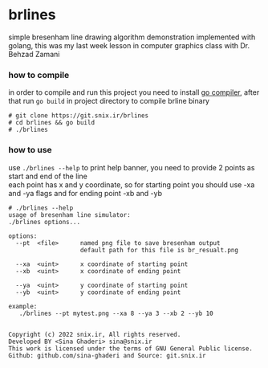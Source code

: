 # brlines
simple bresenham line drawing algorithm demonstration implemented with golang,
this was my last week lesson in computer graphics class with Dr. Behzad Zamani

### how to compile
in order to compile and run this project you need to install [go compiler](https://go.dev/dl),
after that run `go build` in project directory to compile brline binary

```
# git clone https://git.snix.ir/brlines
# cd brlines && go build 
# ./brlines
```

### how to use
use `./brlines --help` to print help banner, you need to provide 2 points as start and end of the line  
each point has x and y coordinate, so for starting point you should use -xa and -ya flags and for ending point -xb and -yb

```
# ./brlines --help
usage of bresenham line simulator:
./brlines options...

options:
  --pt  <file>      named png file to save bresenham output
                    default path for this file is br_resualt.png

  --xa  <uint>      x coordinate of starting point
  --xb  <uint>      x coordinate of ending point

  --ya  <uint>      y coordinate of starting point
  --yb  <uint>      y coordinate of ending point

example:
   ./brlines --pt mytest.png --xa 8 --ya 3 --xb 2 --yb 10


Copyright (c) 2022 snix.ir, All rights reserved.
Developed BY <Sina Ghaderi> sina@snix.ir
This work is licensed under the terms of GNU General Public license.
Github: github.com/sina-ghaderi and Source: git.snix.ir
```


